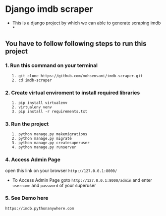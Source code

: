 # Django imdb scraper

* This is a django project by which we can able to generate scraping imdb *





## You have to follow following steps to run this project

### 1. Run this command on your terminal 
       1. git clone https://github.com/mohsensami/imdb-scraper.git
       2. cd imdb-scraper
### 2. Create virtual enviroment to install required libraries 
       1. pip install virtualenv
       2. virtualenv venv
       3. pip install -r requirements.txt
### 3. Run the project
       1. python manage.py makemigrations
       2. python manage.py migrate
       3. python manage.py createsuperuser
       4. python manage.py runserver
### 4. Access Admin Page
open this link on your browser `http://127.0.0.1:8000/`

* To Access Admin Page goto `http://127.0.0.1:8000/admin` and enter `username` and `password` of your superuser
### 5. See Demo here
`https://imdb.pythonanywhere.com`
